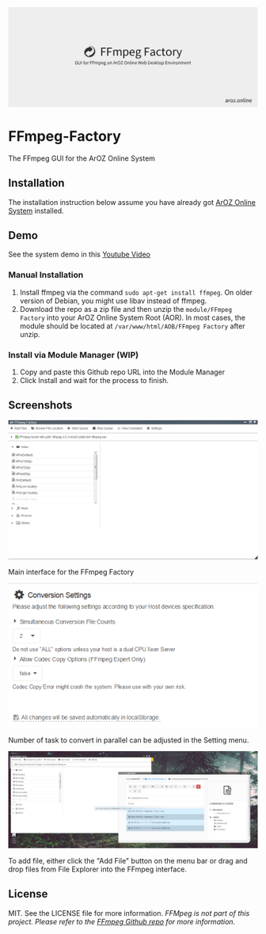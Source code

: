 ![](image/0.jpg)
# FFmpeg-Factory
The FFmpeg GUI for the ArOZ Online System

## Installation
The installation instruction below assume you have already got [ArOZ Online System](https://github.com/tobychui/ArOZ-Online-System) installed.

## Demo 
See the system demo in this [Youtube Video](https://www.youtube.com/watch?v=eCKVFfYGJfs&feature=youtu.be) 

### Manual Installation
1. Install ffmpeg via the command ```sudo apt-get install ffmpeg```. On older version of Debian, you might use libav instead of ffmpeg.
2. Download the repo as a zip file and then unzip the ```module/FFmpeg Factory``` into your ArOZ Online System Root (AOR).
In most cases, the module should be located at ```/var/www/html/AOB/FFmpeg Factory``` after unzip.

### Install via Module Manager (WIP)
1. Copy and paste this Github repo URL into the Module Manager
2. Click Install and wait for the process to finish.

## Screenshots
![](image/1.png)

Main interface for the FFmpeg Factory

![](image/2.png)

Number of task to convert in parallel can be adjusted in the Setting menu.

![](image/3.png)

To add file, either click the "Add File" button on the menu bar or drag and drop files from File Explorer into the FFmpeg interface.

## License
MIT. See the LICENSE file for more information.
*FFMpeg is not part of this project. Please refer to the [FFmpeg Github repo](https://github.com/FFmpeg/FFmpeg) for more information.*
